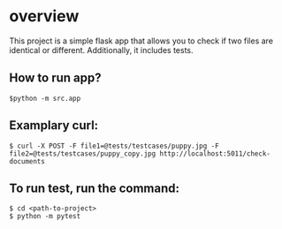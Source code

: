 # overview
This project is a simple flask app that allows you to check if two files are identical or different. Additionally, it includes tests. 

## How to run app?
```
$python -m src.app
```

## Examplary curl:
```
$ curl -X POST -F file1=@tests/testcases/puppy.jpg -F file2=@tests/testcases/puppy_copy.jpg http://localhost:5011/check-documents
```

## To run test, run the command:
```
$ cd <path-to-project>
$ python -m pytest
```